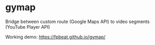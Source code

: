# gymap
Bridge between custom route (Google Maps API) to video segments (YouTube Player API)

Working demo: https://fpbeat.github.io/gymap/
